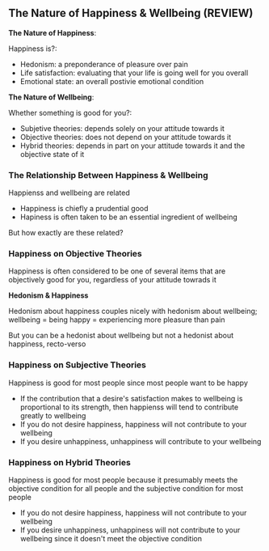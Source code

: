 ## The Nature of Happiness & Wellbeing (REVIEW)

**The Nature of Happiness**:

Happiness is?:

- Hedonism: a preponderance of pleasure over pain
- Life satisfaction: evaluating that your life is going well for you overall
- Emotional state: an overall postivie emotional condition

**The Nature of Wellbeing**:

Whether something is good for you?:

- Subjetive theories: depends solely on your attitude towards it
- Objective theories: does not depend on your attitude towards it
- Hybrid theories: depends in part on your attitude towards it and the objective state of it

### The Relationship Between Happiness & Wellbeing

Happienss and wellbeing are related

- Happiness is chiefly a prudential good
- Hapiness is often taken to be an essential ingredient of wellbeing

But how exactly are these related?

### Happiness on Objective Theories

Happiness is often considered to be one of several items that are objectively good for you, regardless of your attitude towrads it

**Hedonism & Happiness**

Hedonism about happiness couples nicely with hedonism about wellbeing; wellbeing = being happy = experiencing more pleasure than pain

But you can be a hedonist about wellbeing but not a hedonist about happiness, recto-verso

### Happiness on Subjective Theories

Happiness is good for most people since most people want to be happy

- If the contribution that a desire's satisfaction makes to wellbeing is proportional to its strength, then happienss will tend to contribute greatly to wellbeing
- If you do not desire happiness, happiness will not contribute to your wellbeing
- If you desire unhappiness, unhappiness will contribute to your wellbeing

### Happiness on Hybrid Theories

Happiness is good for most people because it presumably meets the objective condition for all people and the subjective condition for most people

- If you do not desire happiness, happiness will not contribute to your wellbeing
- If you desire unhappiness, unhappiness will not contribute to your wellbeing since it doesn't meet the objective condition